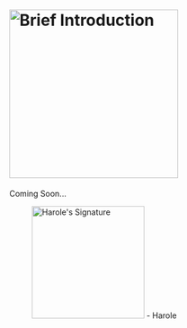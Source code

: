 # <a href="#"><img alt="Brief Introduction" title="Brief Introduction" width="300" src="https://user-images.githubusercontent.com/47141290/194502007-7e8abe56-8cda-4742-826d-80889c94b9ff.svg"></a>
Coming Soon...
<figure title="Harole's Signature">
<img alt="Harole's Signature" title="Harole's Signature" width="200" src="https://user-images.githubusercontent.com/47141290/194127671-1d720896-257f-4ee0-b13e-d086d6909b26.svg">
<span>- Harole</span>
</figure>
